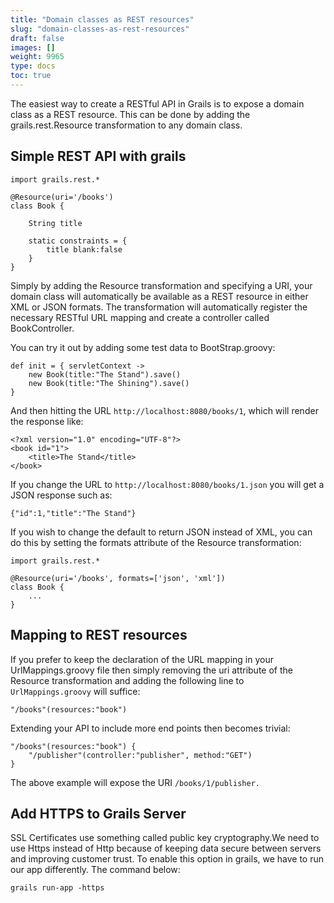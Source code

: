 ```yaml
---
title: "Domain classes as REST resources"
slug: "domain-classes-as-rest-resources"
draft: false
images: []
weight: 9965
type: docs
toc: true
---
```


The easiest way to create a RESTful API in Grails is to expose a domain class as a REST resource. This can be done by adding the grails.rest.Resource transformation to any domain class.

## Simple REST API with grails
    import grails.rest.*
    
    @Resource(uri='/books')
    class Book {
    
        String title
    
        static constraints = {
            title blank:false
        }
    }


Simply by adding the Resource transformation and specifying a URI, your domain class will automatically be available as a REST resource in either XML or JSON formats. The transformation will automatically register the necessary RESTful URL mapping and create a controller called BookController.

You can try it out by adding some test data to BootStrap.groovy:

    def init = { servletContext ->
        new Book(title:"The Stand").save()
        new Book(title:"The Shining").save()
    }


And then hitting the URL `http://localhost:8080/books/1`, which will render the response like:

    <?xml version="1.0" encoding="UTF-8"?>
    <book id="1">
        <title>The Stand</title>
    </book>

If you change the URL to `http://localhost:8080/books/1.json` you will get a JSON response such as:
 

    {"id":1,"title":"The Stand"}

If you wish to change the default to return JSON instead of XML, you can do this by setting the formats attribute of the Resource transformation:

    import grails.rest.*
    
    @Resource(uri='/books', formats=['json', 'xml'])
    class Book {
        ...
    }

## Mapping to REST resources
If you prefer to keep the declaration of the URL mapping in your UrlMappings.groovy file then simply removing the uri attribute of the Resource transformation and adding the following line to `UrlMappings.groovy` will suffice:

    "/books"(resources:"book")

Extending your API to include more end points then becomes trivial:

    "/books"(resources:"book") {
        "/publisher"(controller:"publisher", method:"GET")
    }

The above example will expose the URI `/books/1/publisher.`

## Add HTTPS to Grails Server
SSL Certificates use something called public key cryptography.We need to use Https instead of Http because of keeping data secure between servers and improving customer trust. To enable this option in grails, we have to run our app differently. The command below: 

    grails run-app -https

